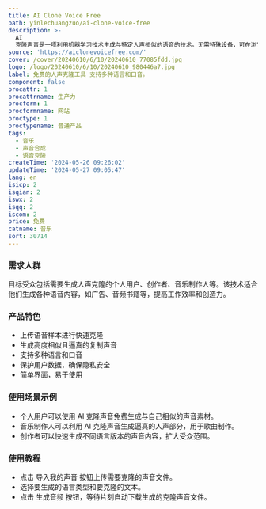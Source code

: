```yaml
---
title: AI Clone Voice Free
path: yinlechuangzuo/ai-clone-voice-free
description: >-
  AI
  克隆声音是一项利用机器学习技术生成与特定人声相似的语音的技术。无需特殊设备，可在浏览器中快速生成高质量的克隆声音。价格分为免费基础服务和付费高级服务，提供更多的声音定制选项。
source: 'https://aiclonevoicefree.com/'
cover: /cover/20240610/6/10/20240610_77085fdd.jpg
logo: /logo/20240610/6/10/20240610_980446a7.jpg
label: 免费的人声克隆工具 支持多种语言和口音。
component: false
procattr: 1
procattrname: 生产力
procform: 1
procformname: 网站
proctype: 1
proctypename: 普通产品
tags:
  - 音乐
  - 声音合成
  - 语音克隆
createTime: '2024-05-26 09:26:02'
updateTime: '2024-05-27 09:05:47'
lang: en
isicp: 2
isqian: 2
iswx: 2
isqq: 2
iscom: 2
price: 免费
catname: 音乐
sort: 30714
---
```




### 需求人群
目标受众包括需要生成人声克隆的个人用户、创作者、音乐制作人等。该技术适合他们生成各种语音内容，如广告、音频书籍等，提高工作效率和创造力。

### 产品特色
* 上传语音样本进行快速克隆
* 生成高度相似且逼真的复制声音
* 支持多种语言和口音
* 保护用户数据，确保隐私安全
* 简单界面，易于使用

### 使用场景示例
* 个人用户可以使用 AI 克隆声音免费生成与自己相似的声音素材。
* 音乐制作人可以利用 AI 克隆声音生成逼真的人声部分，用于歌曲制作。
* 创作者可以快速生成不同语言版本的声音内容，扩大受众范围。

### 使用教程
* 点击 导入我的声音 按钮上传需要克隆的声音文件。
* 选择要生成的语言类型和要克隆的文本。
* 点击 生成音频 按钮，等待片刻自动下载生成的克隆声音文件。

  
